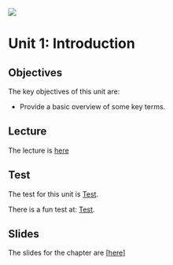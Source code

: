 <img src="https://github.com/billbuchanan/csn09112/blob/master/zadditional/top_csn09112.png"/>
<h1 id="logo">Unit 1: Introduction</h1>
<h2>Objectives</h2>
The key objectives of this unit are:</p>
<ul>
  <li>Provide a basic overview of some key terms.</li>
</ul>
<h2>Lecture</h2>
<p>The lecture is <a href="https://www.youtube.com/embed/IguN0dFZ23I?rel=0" target=_blank>here</a></p>
  
<h2>Test</h2>
<p>The test for this unit is <a href="https://asecuritysite.com/tests/tests?sortBy=sfc01">Test</a>.</p>
<p>There is a fun test at: <a href="https://asecuritysite.com/tests/fun?sortBy=sfc01">Test</a>.</p>
<h2>Slides</h2>
<p>The slides for the chapter are [<a href="https://github.com/billbuchanan/csn09112/blob/master/week02_ids/lecture/unit02_ids.pdf">here</a>]</p>


